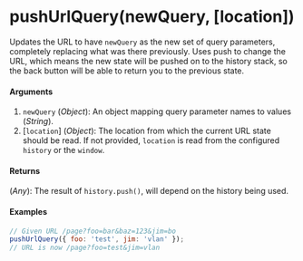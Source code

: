 # pushUrlQuery(newQuery, [location])

Updates the URL to have `newQuery` as the new set of query parameters, completely replacing what was there previously. Uses push to change the URL, which means the new state will be pushed on to the history stack, so the back button will be able to return you to the previous state.

#### Arguments

1. `newQuery` (*Object*): An object mapping query parameter names to values (*String*).
1. [`location`] (*Object*): The location from which the current URL state should be read. If not provided, `location` is read from the configured `history` or the `window`.

#### Returns

(*Any*): The result of `history.push()`, will depend on the history being used.

#### Examples

```js
// Given URL /page?foo=bar&baz=123&jim=bo
pushUrlQuery({ foo: 'test', jim: 'vlan' });
// URL is now /page?foo=test&jim=vlan
```
